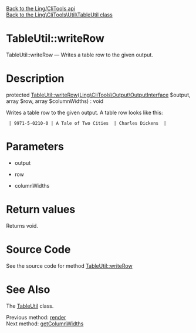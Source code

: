 [Back to the Ling/CliTools api](https://github.com/lingtalfi/CliTools/blob/master/doc/api/Ling/CliTools.md)<br>
[Back to the Ling\CliTools\Util\TableUtil class](https://github.com/lingtalfi/CliTools/blob/master/doc/api/Ling/CliTools/Util/TableUtil.md)


TableUtil::writeRow
================



TableUtil::writeRow — Writes a table row to the given output.




Description
================


protected [TableUtil::writeRow](https://github.com/lingtalfi/CliTools/blob/master/doc/api/Ling/CliTools/Util/TableUtil/writeRow.md)([Ling\CliTools\Output\OutputInterface](https://github.com/lingtalfi/CliTools/blob/master/doc/api/Ling/CliTools/Output/OutputInterface.md) $output, array $row, array $columnWidths) : void




Writes a table row to the given output.
A table row looks like this:

     | 9971-5-0210-0 | A Tale of Two Cities  | Charles Dickens  |




Parameters
================


- output

    

- row

    

- columnWidths

    


Return values
================

Returns void.








Source Code
===========
See the source code for method [TableUtil::writeRow](https://github.com/lingtalfi/CliTools/blob/master/Util/TableUtil.php#L218-L233)


See Also
================

The [TableUtil](https://github.com/lingtalfi/CliTools/blob/master/doc/api/Ling/CliTools/Util/TableUtil.md) class.

Previous method: [render](https://github.com/lingtalfi/CliTools/blob/master/doc/api/Ling/CliTools/Util/TableUtil/render.md)<br>Next method: [getColumnWidths](https://github.com/lingtalfi/CliTools/blob/master/doc/api/Ling/CliTools/Util/TableUtil/getColumnWidths.md)<br>

